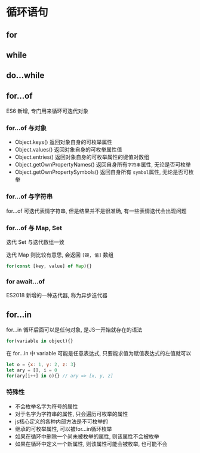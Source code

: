 

# 循环语句

## for

## while

## do...while

## for...of

ES6 新增, 专门用来循环可迭代对象

### for...of 与对象

+ Object.keys() 返回对象自身的可枚举属性
+ Object.values() 返回对象自身的可枚举属性值
+ Object.entries() 返回对象自身的可枚举属性的键值对数组
+ Object.getOwnPropertyNames() 返回自身所有`字符串`属性, 无论是否可枚举
+ Object.getOwnPropertySymbols() 返回自身所有 `symbol`属性, 无论是否可枚举


### for...of 与字符串

for...of 可迭代表情字符串, 但是结果并不是很准确, 有一些表情迭代会出现问题

### for...of 与 Map, Set

迭代 Set 与迭代数组一致

迭代 Map 则比较有意思, 会返回 `[键, 值]` 数组
```js
for(const [key, value] of Map){}
```

### for await...of

ES2018 新增的一种迭代器, 称为异步迭代器


## for...in

for...in 循环后面可以是任何对象, 是JS一开始就存在的语法

```js
for(variable in object){}
```

在 for...in 中 variable 可能是任意表达式, 只要能求值为赋值表达式的左值就可以

```js
let o = {x: 1, y: 2, z: 3}
let ary = [], i = 0
for(ary[i++] in o){} // ary => [x, y, z]
```

### 特殊性

+ 不会枚举名字为符号的属性
+ 对于名字为字符串的属性, 只会遍历可枚举的属性
+ js核心定义的各种内部方法是不可枚举的
+ 继承的可枚举属性, 可以被for...in循环枚举
+ 如果在循环中删除一个尚未被枚举的属性, 则该属性不会被枚举
+ 如果在循环中定义一个新属性, 则该属性可能会被枚举, 也可能不会

